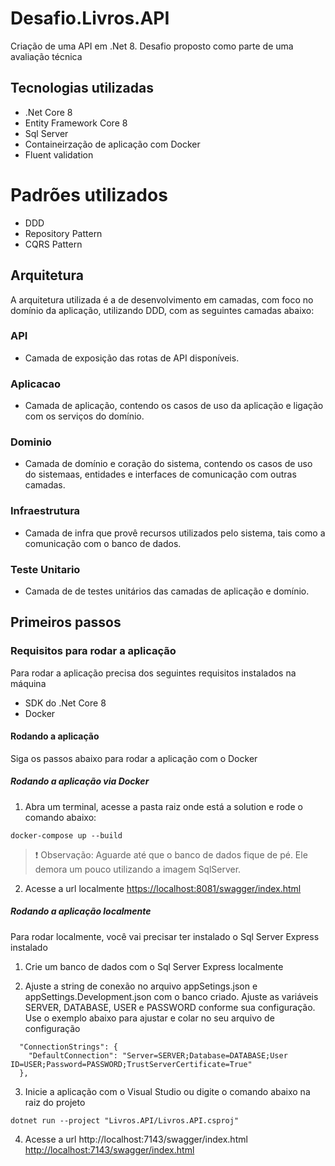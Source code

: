 # Desafio.Livros.API
Criação de uma API em .Net 8. Desafio proposto como parte de uma avaliação técnica


## Tecnologias utilizadas
- .Net Core 8
- Entity Framework Core 8
- Sql Server
- Containeirzação de aplicação com Docker
- Fluent validation

# Padrões utilizados
- DDD
- Repository Pattern
- CQRS Pattern


## Arquitetura
A arquitetura utilizada é a de desenvolvimento em camadas, com foco no domínio da aplicação, utilizando DDD, com as seguintes camadas abaixo:

### API
- Camada de exposição das rotas de API disponíveis.

### Aplicacao
- Camada de aplicação, contendo os casos de uso da aplicação e ligação com os serviços do domínio.

### Dominio
- Camada de domínio e coração do sistema, contendo os casos de uso do sistemaas, entidades e interfaces de comunicação com outras camadas.

### Infraestrutura
- Camada de infra que provê recursos utilizados pelo sistema, tais como a comunicação com o banco de dados.

### Teste Unitario
- Camada de de testes unitários das camadas de aplicação e domínio.


## Primeiros passos

### Requisitos para rodar a aplicação
Para rodar a aplicação precisa dos seguintes requisitos instalados na máquina
- SDK do .Net Core 8
- Docker

#### Rodando a aplicação
Siga os passos abaixo para rodar a aplicação com o Docker

##### Rodando a aplicação via Docker
1. Abra um terminal, acesse a pasta raiz onde está a  solution e rode o comando abaixo:
```
docker-compose up --build
```

> :exclamation:
> Observação: Aguarde até que o banco de dados fique de pé. Ele demora um pouco utilizando a imagem SqlServer.
>

2. Acesse a url localmente
[https://localhost:8081/swagger/index.html](https://localhost:8081/swagger/index.html)

##### Rodando a aplicação localmente
Para rodar localmente, você vai precisar ter instalado o Sql Server Express instalado
1. Crie um banco de dados com o Sql Server Express localmente

2. Ajuste a string de conexão no arquivo appSetings.json e appSettings.Development.json com o banco criado. 
Ajuste as variáveis SERVER, DATABASE, USER e PASSWORD conforme sua configuração. Use o exemplo abaixo para 
ajustar e colar no seu arquivo de configuração
```
  "ConnectionStrings": {
    "DefaultConnection": "Server=SERVER;Database=DATABASE;User ID=USER;Password=PASSWORD;TrustServerCertificate=True"
  },
```

3. Inicie a aplicação com o Visual Studio ou digite o comando abaixo na raiz do projeto
```
dotnet run --project "Livros.API/Livros.API.csproj"
```

4. Acesse a url
http://localhost:7143/swagger/index.html
[http://localhost:7143/swagger/index.html](http://localhost:7143/swagger/index.html)